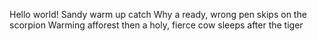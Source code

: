 Hello world!
Sandy warm up catch
Why a ready, wrong pen skips
on the scorpion
Warming afforest
then a holy, fierce cow sleeps
after the tiger
